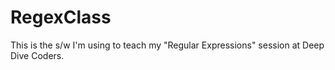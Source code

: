 RegexClass
==========

This is the s/w I'm using to teach my "Regular Expressions" session at Deep Dive Coders.
